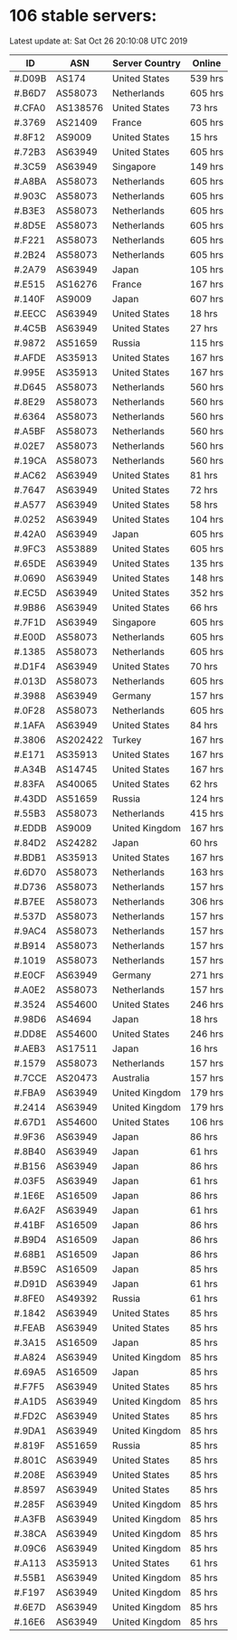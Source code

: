 # 106 stable servers:

Latest update at: Sat Oct 26 20:10:08 UTC 2019

| ID | ASN | Server Country | Online |
| -- | --- | -------------- | ------ |
| #.D09B | AS174 | United States | 539 hrs |
| #.B6D7 | AS58073 | Netherlands | 605 hrs |
| #.CFA0 | AS138576 | United States | 73 hrs |
| #.3769 | AS21409 | France | 605 hrs |
| #.8F12 | AS9009 | United States | 15 hrs |
| #.72B3 | AS63949 | United States | 605 hrs |
| #.3C59 | AS63949 | Singapore | 149 hrs |
| #.A8BA | AS58073 | Netherlands | 605 hrs |
| #.903C | AS58073 | Netherlands | 605 hrs |
| #.B3E3 | AS58073 | Netherlands | 605 hrs |
| #.8D5E | AS58073 | Netherlands | 605 hrs |
| #.F221 | AS58073 | Netherlands | 605 hrs |
| #.2B24 | AS58073 | Netherlands | 605 hrs |
| #.2A79 | AS63949 | Japan | 105 hrs |
| #.E515 | AS16276 | France | 167 hrs |
| #.140F | AS9009 | Japan | 607 hrs |
| #.EECC | AS63949 | United States | 18 hrs |
| #.4C5B | AS63949 | United States | 27 hrs |
| #.9872 | AS51659 | Russia | 115 hrs |
| #.AFDE | AS35913 | United States | 167 hrs |
| #.995E | AS35913 | United States | 167 hrs |
| #.D645 | AS58073 | Netherlands | 560 hrs |
| #.8E29 | AS58073 | Netherlands | 560 hrs |
| #.6364 | AS58073 | Netherlands | 560 hrs |
| #.A5BF | AS58073 | Netherlands | 560 hrs |
| #.02E7 | AS58073 | Netherlands | 560 hrs |
| #.19CA | AS58073 | Netherlands | 560 hrs |
| #.AC62 | AS63949 | United States | 81 hrs |
| #.7647 | AS63949 | United States | 72 hrs |
| #.A577 | AS63949 | United States | 58 hrs |
| #.0252 | AS63949 | United States | 104 hrs |
| #.42A0 | AS63949 | Japan | 605 hrs |
| #.9FC3 | AS53889 | United States | 605 hrs |
| #.65DE | AS63949 | United States | 135 hrs |
| #.0690 | AS63949 | United States | 148 hrs |
| #.EC5D | AS63949 | United States | 352 hrs |
| #.9B86 | AS63949 | United States | 66 hrs |
| #.7F1D | AS63949 | Singapore | 605 hrs |
| #.E00D | AS58073 | Netherlands | 605 hrs |
| #.1385 | AS58073 | Netherlands | 605 hrs |
| #.D1F4 | AS63949 | United States | 70 hrs |
| #.013D | AS58073 | Netherlands | 605 hrs |
| #.3988 | AS63949 | Germany | 157 hrs |
| #.0F28 | AS58073 | Netherlands | 605 hrs |
| #.1AFA | AS63949 | United States | 84 hrs |
| #.3806 | AS202422 | Turkey | 167 hrs |
| #.E171 | AS35913 | United States | 167 hrs |
| #.A34B | AS14745 | United States | 167 hrs |
| #.83FA | AS40065 | United States | 62 hrs |
| #.43DD | AS51659 | Russia | 124 hrs |
| #.55B3 | AS58073 | Netherlands | 415 hrs |
| #.EDDB | AS9009 | United Kingdom | 167 hrs |
| #.84D2 | AS24282 | Japan | 60 hrs |
| #.BDB1 | AS35913 | United States | 167 hrs |
| #.6D70 | AS58073 | Netherlands | 163 hrs |
| #.D736 | AS58073 | Netherlands | 157 hrs |
| #.B7EE | AS58073 | Netherlands | 306 hrs |
| #.537D | AS58073 | Netherlands | 157 hrs |
| #.9AC4 | AS58073 | Netherlands | 157 hrs |
| #.B914 | AS58073 | Netherlands | 157 hrs |
| #.1019 | AS58073 | Netherlands | 157 hrs |
| #.E0CF | AS63949 | Germany | 271 hrs |
| #.A0E2 | AS58073 | Netherlands | 157 hrs |
| #.3524 | AS54600 | United States | 246 hrs |
| #.98D6 | AS4694 | Japan | 18 hrs |
| #.DD8E | AS54600 | United States | 246 hrs |
| #.AEB3 | AS17511 | Japan | 16 hrs |
| #.1579 | AS58073 | Netherlands | 157 hrs |
| #.7CCE | AS20473 | Australia | 157 hrs |
| #.FBA9 | AS63949 | United Kingdom | 179 hrs |
| #.2414 | AS63949 | United Kingdom | 179 hrs |
| #.67D1 | AS54600 | United States | 106 hrs |
| #.9F36 | AS63949 | Japan | 86 hrs |
| #.8B40 | AS63949 | Japan | 61 hrs |
| #.B156 | AS63949 | Japan | 86 hrs |
| #.03F5 | AS63949 | Japan | 61 hrs |
| #.1E6E | AS16509 | Japan | 86 hrs |
| #.6A2F | AS63949 | Japan | 61 hrs |
| #.41BF | AS16509 | Japan | 86 hrs |
| #.B9D4 | AS16509 | Japan | 86 hrs |
| #.68B1 | AS16509 | Japan | 86 hrs |
| #.B59C | AS16509 | Japan | 85 hrs |
| #.D91D | AS63949 | Japan | 61 hrs |
| #.8FE0 | AS49392 | Russia | 61 hrs |
| #.1842 | AS63949 | United States | 85 hrs |
| #.FEAB | AS63949 | United States | 85 hrs |
| #.3A15 | AS16509 | Japan | 85 hrs |
| #.A824 | AS63949 | United Kingdom | 85 hrs |
| #.69A5 | AS16509 | Japan | 85 hrs |
| #.F7F5 | AS63949 | United States | 85 hrs |
| #.A1D5 | AS63949 | United Kingdom | 85 hrs |
| #.FD2C | AS63949 | United States | 85 hrs |
| #.9DA1 | AS63949 | United Kingdom | 85 hrs |
| #.819F | AS51659 | Russia | 85 hrs |
| #.801C | AS63949 | United States | 85 hrs |
| #.208E | AS63949 | United States | 85 hrs |
| #.8597 | AS63949 | United States | 85 hrs |
| #.285F | AS63949 | United Kingdom | 85 hrs |
| #.A3FB | AS63949 | United Kingdom | 85 hrs |
| #.38CA | AS63949 | United Kingdom | 85 hrs |
| #.09C6 | AS63949 | United Kingdom | 85 hrs |
| #.A113 | AS35913 | United States | 61 hrs |
| #.55B1 | AS63949 | United Kingdom | 85 hrs |
| #.F197 | AS63949 | United Kingdom | 85 hrs |
| #.6E7D | AS63949 | United Kingdom | 85 hrs |
| #.16E6 | AS63949 | United Kingdom | 85 hrs |

